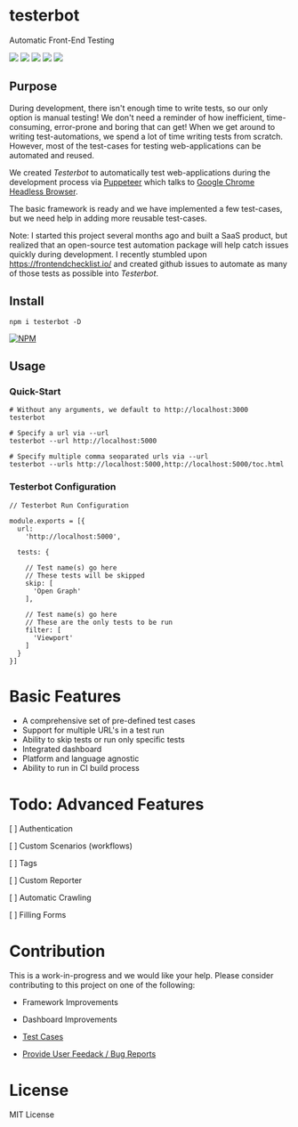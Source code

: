 # testerbot

Automatic Front-End Testing
<p>
<img src="https://img.shields.io/circleci/project/github/theoutlander/testerbot.svg">
<img src="https://badge.fury.io/js/testerbot.svg">
<img src="https://img.shields.io/npm/dt/testerbot.svg">
<img src="https://img.shields.io/badge/PRs-welcome-brightgreen.svg?style=flat-square">
<img src="https://img.shields.io/badge/License-MIT-blue.svg">
</p>

## Purpose

During development, there isn't enough time to write tests, so our only option is manual testing! We don't need a reminder of how inefficient, time-consuming, error-prone and boring that can get! When we get around to writing test-automations, we spend a lot of time writing tests from scratch. However, most of the test-cases for testing web-applications can be automated and reused.

We created *Testerbot* to automatically test web-applications during the development process via [Puppeteer](https://github.com/GoogleChrome/puppeteer/) which talks to [Google Chrome Headless Browser](https://developers.google.com/web/updates/2017/04/headless-chrome). 

The basic framework is ready and we have implemented a few test-cases, but we need help in adding more reusable test-cases.

Note: I started this project several months ago and built a SaaS product, but realized that an open-source test automation package will help catch issues quickly during development. I recently stumbled upon https://frontendchecklist.io/ and created github issues to automate as many of those tests as possible into *Testerbot*.

## Install

```
npm i testerbot -D
```

[![NPM](https://nodei.co/npm/testerbot.png)](https://npmjs.org/package/testerbot)

## Usage

### Quick-Start

```
# Without any arguments, we default to http://localhost:3000
testerbot 
```

```
# Specify a url via --url
testerbot --url http://localhost:5000
```

```
# Specify multiple comma seoparated urls via --url
testerbot --urls http://localhost:5000,http://localhost:5000/toc.html
```

### Testerbot Configuration

```
// Testerbot Run Configuration

module.exports = [{
  url:
    'http://localhost:5000',

  tests: {
  
    // Test name(s) go here
    // These tests will be skipped
    skip: [
      'Open Graph'
    ],

    // Test name(s) go here
    // These are the only tests to be run
    filter: [
      'Viewport' 
    ]
  }
}]
```

# Basic Features

- A comprehensive set of pre-defined test cases
- Support for multiple URL's in a test run
- Ability to skip tests or run only specific tests
- Integrated dashboard
- Platform and language agnostic
- Ability to run in CI build process


# Todo: Advanced Features

[ ] Authentication

[ ] Custom Scenarios (workflows)

[ ] Tags

[ ] Custom Reporter

[ ] Automatic Crawling

[ ] Filling Forms


# Contribution

This is a work-in-progress and we would like your help. Please consider contributing to this project on one of the following:

- Framework Improvements

- Dashboard Improvements

- [Test Cases](https://github.com/theoutlander/testerbot/issues?q=is%3Aissue+is%3Aopen+label%3A%22Test+Case%22)

- [Provide User Feedack / Bug Reports](https://github.com/theoutlander/testerbot/issues/new)


# License

MIT License
